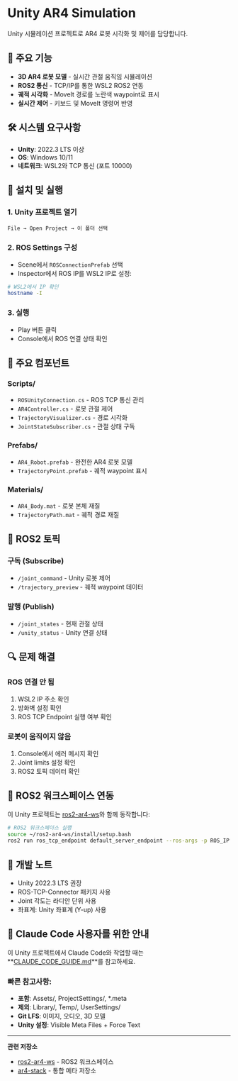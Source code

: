 # Unity AR4 Simulation

Unity 시뮬레이션 프로젝트로 AR4 로봇 시각화 및 제어를 담당합니다.

## 🎯 주요 기능

- **3D AR4 로봇 모델** - 실시간 관절 움직임 시뮬레이션
- **ROS2 통신** - TCP/IP를 통한 WSL2 ROS2 연동  
- **궤적 시각화** - MoveIt 경로를 노란색 waypoint로 표시
- **실시간 제어** - 키보드 및 MoveIt 명령어 반영

## 🛠️ 시스템 요구사항

- **Unity**: 2022.3 LTS 이상
- **OS**: Windows 10/11
- **네트워크**: WSL2와 TCP 통신 (포트 10000)

## 🚀 설치 및 실행

### 1. Unity 프로젝트 열기
```
File → Open Project → 이 폴더 선택
```

### 2. ROS Settings 구성
- Scene에서 `ROSConnectionPrefab` 선택
- Inspector에서 ROS IP를 WSL2 IP로 설정:
```bash
# WSL2에서 IP 확인
hostname -I
```

### 3. 실행
- Play 버튼 클릭
- Console에서 ROS 연결 상태 확인

## 🔧 주요 컴포넌트

### Scripts/
- `ROSUnityConnection.cs` - ROS TCP 통신 관리
- `AR4Controller.cs` - 로봇 관절 제어
- `TrajectoryVisualizer.cs` - 경로 시각화
- `JointStateSubscriber.cs` - 관절 상태 구독

### Prefabs/
- `AR4_Robot.prefab` - 완전한 AR4 로봇 모델
- `TrajectoryPoint.prefab` - 궤적 waypoint 표시

### Materials/
- `AR4_Body.mat` - 로봇 본체 재질
- `TrajectoryPath.mat` - 궤적 경로 재질

## 📡 ROS2 토픽

### 구독 (Subscribe)
- `/joint_command` - Unity 로봇 제어
- `/trajectory_preview` - 궤적 waypoint 데이터

### 발행 (Publish)  
- `/joint_states` - 현재 관절 상태
- `/unity_status` - Unity 연결 상태

## 🔍 문제 해결

### ROS 연결 안 됨
1. WSL2 IP 주소 확인
2. 방화벽 설정 확인
3. ROS TCP Endpoint 실행 여부 확인

### 로봇이 움직이지 않음
1. Console에서 에러 메시지 확인
2. Joint limits 설정 확인
3. ROS2 토픽 데이터 확인

## 🤝 ROS2 워크스페이스 연동

이 Unity 프로젝트는 [ros2-ar4-ws](https://github.com/kwangchae/ros2-ar4-ws)와 함께 동작합니다:

```bash
# ROS2 워크스페이스 실행
source ~/ros2-ar4-ws/install/setup.bash
ros2 run ros_tcp_endpoint default_server_endpoint --ros-args -p ROS_IP:=0.0.0.0
```

## 📝 개발 노트

- Unity 2022.3 LTS 권장
- ROS-TCP-Connector 패키지 사용
- Joint 각도는 라디안 단위 사용
- 좌표계: Unity 좌표계 (Y-up) 사용

## 🤖 Claude Code 사용자를 위한 안내

이 Unity 프로젝트에서 Claude Code와 작업할 때는 **[CLAUDE_CODE_GUIDE.md](./CLAUDE_CODE_GUIDE.md)**를 참고하세요.

### 빠른 참고사항:
- **포함**: Assets/, ProjectSettings/, *.meta
- **제외**: Library/, Temp/, UserSettings/
- **Git LFS**: 이미지, 오디오, 3D 모델
- **Unity 설정**: Visible Meta Files + Force Text

---

**관련 저장소**
- [ros2-ar4-ws](https://github.com/kwangchae/ros2-ar4-ws) - ROS2 워크스페이스
- [ar4-stack](https://github.com/kwangchae/ar4-stack) - 통합 메타 저장소